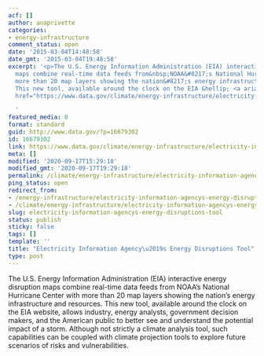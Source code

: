 ```yaml
---
acf: []
author: anaprivette
categories:
- energy-infrastructure
comment_status: open
date: '2015-03-04T14:48:58'
date_gmt: '2015-03-04T19:48:58'
excerpt: '<p>The U.S. Energy Information Administration (EIA) interactive energy disruption
  maps combine real-time data feeds from&nbsp;NOAA&#8217;s National Hurricane Center&nbsp;with
  more than 20 map layers showing the nation&#8217;s energy infrastructure and resources.
  This new tool, available around the clock on the EIA &hellip; <a aria-describedby="post-title-16679302"
  href="https://www.data.gov/climate/energy-infrastructure/electricity-information-agencys-energy-disruptions-tool/">Continued</a></p>

  '
featured_media: 0
format: standard
guid: http://www.data.gov/?p=16679302
id: 16679302
link: https://www.data.gov/climate/energy-infrastructure/electricity-information-agencys-energy-disruptions-tool/
meta: []
modified: '2020-09-17T15:29:18'
modified_gmt: '2020-09-17T19:29:18'
permalink: /climate/energy-infrastructure/electricity-information-agencys-energy-disruptions-tool/
ping_status: open
redirect_from:
- /energy-infrastructure/electricity-information-agencys-energy-disruptions-tool/
- /climate/energy-infrastructure/electricity-information-agencys-energy-disruptions-tool/
slug: electricity-information-agencys-energy-disruptions-tool
status: publish
sticky: false
tags: []
template: ''
title: "Electricity Information Agency\u2019s Energy Disruptions Tool"
type: post
---
```

The U.S. Energy Information Administration (EIA) interactive energy disruption maps combine real-time data feeds from NOAA’s National Hurricane Center with more than 20 map layers showing the nation’s energy infrastructure and resources. This new tool, available around the clock on the EIA website, allows industry, energy analysts, government decision makers, and the American public to better see and understand the potential impact of a storm. Although not strictly a climate analysis tool, such capabilities can be coupled with climate projection tools to explore future scenarios of risks and vulnerabilities.


